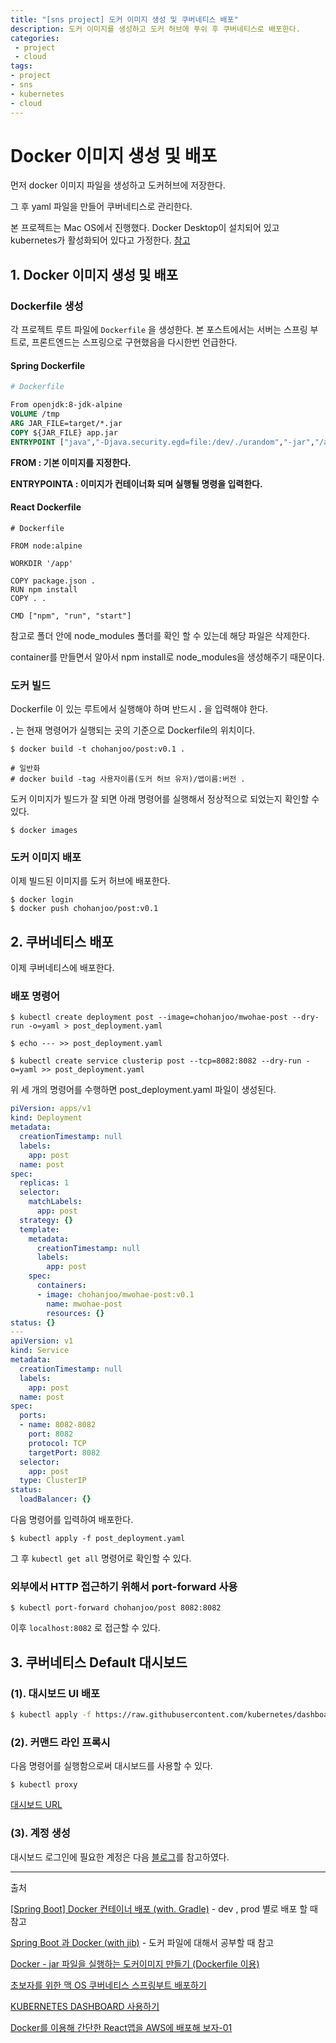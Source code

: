 ```yaml
---
title: "[sns project] 도커 이미지 생성 및 쿠버네티스 배포"
description: 도커 이미지를 생성하고 도커 허브에 푸쉬 후 쿠버네티스로 배포한다.
categories:
 - project
 - cloud
tags:
- project
- sns
- kubernetes
- cloud
---
```


# Docker 이미지 생성 및 배포

먼저 docker 이미지 파일을 생성하고 도커허브에 저장한다.

그 후 yaml 파일을 만들어 쿠버네티스로 관리한다.

본 프로젝트는 Mac OS에서 진행했다. Docker Desktop이 설치되어 있고 kubernetes가 활성화되어 있다고 가정한다. [참고](https://brunch.co.kr/@springboot/324) 

## 1. Docker 이미지 생성 및 배포

### Dockerfile 생성

각 프로젝트 루트 파일에 `Dockerfile` 을 생성한다. 본 포스트에서는 서버는 스프링 부트로, 프론트엔드는 스프링으로 구현했음을 다시한번 언급한다.

#### Spring Dockerfile

~~~dockerfile
# Dockerfile

From openjdk:8-jdk-alpine
VOLUME /tmp
ARG JAR_FILE=target/*.jar
COPY ${JAR_FILE} app.jar
ENTRYPOINT ["java","-Djava.security.egd=file:/dev/./urandom","-jar","/app.jar"]
~~~

**FROM : 기본 이미지를 지정한다.**

**ENTRYPOINTA : 이미지가 컨테이너화 되며 실행될 명령을 입력한다.**



#### React Dockerfile

~~~shell
# Dockerfile

FROM node:alpine

WORKDIR '/app'

COPY package.json .
RUN npm install
COPY . .

CMD ["npm", "run", "start"]
~~~

참고로 폴더 안에 node_modules 폴더를 확인 할 수 있는데 해당 파일은 삭제한다.

container를 만들면서 알아서 npm install로 node_modules을 생성해주기 때문이다.





### 도커 빌드

Dockerfile 이 있는 루트에서 실행해야 하며 반드시 **.** 을 입력해야 한다.

**.** 는 현재 명령어가 실행되는 곳의 기준으로 Dockerfile의 위치이다.

~~~shell
$ docker build -t chohanjoo/post:v0.1 .

# 일반화
# docker build -tag 사용자이름(도커 허브 유저)/앱이름:버전 .
~~~

도커 이미지가 빌드가 잘 되면 아래 명령어를 실행해서 정상적으로 되었는지 확인할 수 있다.

~~~shell
$ docker images
~~~



### 도커 이미지 배포

이제 빌드된 이미지를 도커 허브에 배포한다.

~~~shell
$ docker login
$ docker push chohanjoo/post:v0.1
~~~



## 2. 쿠버네티스 배포

이제 쿠버네티스에 배포한다.

### 배포 명령어

~~~shell
$ kubectl create deployment post --image=chohanjoo/mwohae-post --dry-run -o=yaml > post_deployment.yaml

$ echo --- >> post_deployment.yaml

$ kubectl create service clusterip post --tcp=8082:8082 --dry-run -o=yaml >> post_deployment.yaml
~~~

위 세 개의 명령어를 수행하면 post_deployment.yaml 파일이 생성된다.



~~~yaml
piVersion: apps/v1
kind: Deployment
metadata:
  creationTimestamp: null
  labels:
    app: post
  name: post
spec:
  replicas: 1
  selector:
    matchLabels:
      app: post
  strategy: {}
  template:
    metadata:
      creationTimestamp: null
      labels:
        app: post
    spec:
      containers:
      - image: chohanjoo/mwohae-post:v0.1
        name: mwohae-post
        resources: {}
status: {}
---
apiVersion: v1
kind: Service
metadata:
  creationTimestamp: null
  labels:
    app: post
  name: post
spec:
  ports:
  - name: 8082-8082
    port: 8082
    protocol: TCP
    targetPort: 8082
  selector:
    app: post
  type: ClusterIP
status:
  loadBalancer: {}
~~~



다음 명령어를 입력하여 배포한다.

~~~shell
$ kubectl apply -f post_deployment.yaml
~~~



그 후 `kubectl get all` 명령어로 확인할 수 있다.



### 외부에서 HTTP 접근하기 위해서 port-forward 사용

~~~shell
$ kubectl port-forward chohanjoo/post 8082:8082
~~~

이후 `localhost:8082` 로 접근할 수 있다.

## 3. 쿠버네티스 Default 대시보드

### (1). 대시보드 UI 배포

~~~bash
$ kubectl apply -f https://raw.githubusercontent.com/kubernetes/dashboard/v2.0.0-beta8/aio/deploy/recommended.yaml
~~~

### (2). 커맨드 라인 프록시

다음 명령어를 실행함으로써 대시보드를 사용할 수 있다.

~~~shell
$ kubectl proxy
~~~

[대시보드  URL]( http://localhost:8001/api/v1/namespaces/kubernetes-dashboard/services/https:kubernetes-dashboard:/proxy/ )

### (3). 계정 생성

대시보드 로그인에 필요한 계정은 다음 [블로그](https://jogeum.net/22)를 참고하였다.

---

출처

[[Spring Boot] Docker 컨테이너 배포 (with. Gradle)](https://inma.tistory.com/148) - dev , prod 별로 배포 할 때 참고

[Spring Boot 과 Docker (with jib)]([https://medium.com/@gaemi/spring-boot-%EA%B3%BC-docker-with-jib-657d32a6b1f0](https://medium.com/@gaemi/spring-boot-과-docker-with-jib-657d32a6b1f0)) - 도커 파일에 대해서 공부할 때 참고

[Docker - jar 파일을 실행하는 도커이미지 만들기 (Dockerfile 이용)](https://galid1.tistory.com/428)

[초보자를 위한 맥 OS 쿠버네티스 스프링부트 배포하기](https://brunch.co.kr/@springboot/324)

[KUBERNETES DASHBOARD 사용하기](https://jogeum.net/22)

[Docker를 이용해 간단한 React앱을 AWS에 배포해 보자-01](https://mia-dahae.tistory.com/20)


